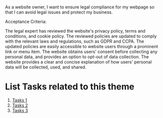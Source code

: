 As a website owner, I want to ensure legal compliance for my webpage so that I can avoid legal
issues and protect my business.

Acceptance Criteria:

The legal expert has reviewed the website's privacy policy, terms and conditions, and cookie policy.
The reviewed policies are updated to comply with the relevant laws and regulations, such as GDPR and CCPA.
The updated policies are easily accessible to website users through a prominent link or menu item.
The website obtains users' consent before collecting any personal data, and provides an option to opt-out of data 
collection.
The website provides a clear and concise explanation of how users' personal data will be collected, used, and shared.


# List Tasks related to this theme
1. [Tasks 1](documentation/templates/theme/initiatives/epics/stories/tasks/template.md)
2. [Tasks 2](documentation/templates/theme/initiatives/epics/stories/tasks/template.md)
3. [Tasks 3](documentation/templates/theme/initiatives/epics/stories/tasks/template.md)
<!--add tasks to this list as well as update the path>